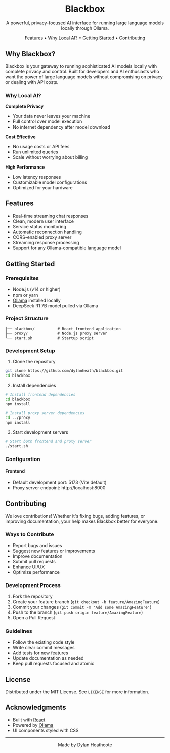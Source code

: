 
<div align="center">

# Blackbox

A powerful, privacy-focused AI interface for running large language models locally through Ollama.

[Features](#features) • [Why Local AI?](#why-local-ai) • [Getting Started](#getting-started) • [Contributing](#contributing)

</div>

## Why Blackbox?

Blackbox is your gateway to running sophisticated AI models locally with complete privacy and control. Built for developers and AI enthusiasts who want the power of large language models without compromising on privacy or dealing with API costs.

### Why Local AI?

**Complete Privacy**
- Your data never leaves your machine
- Full control over model execution
- No internet dependency after model download

**Cost Effective**
- No usage costs or API fees
- Run unlimited queries
- Scale without worrying about billing

**High Performance**
- Low latency responses
- Customizable model configurations
- Optimized for your hardware

## Features

- Real-time streaming chat responses
- Clean, modern user interface
- Service status monitoring
- Automatic reconnection handling
- CORS-enabled proxy server
- Streaming response processing
- Support for any Ollama-compatible language model

## Getting Started

### Prerequisites

- Node.js (v14 or higher)
- npm or yarn
- [Ollama](https://ollama.ai) installed locally
- DeepSeek R1 7B model pulled via Ollama

### Project Structure

```
├── blackbox/          # React frontend application
├── proxy/             # Node.js proxy server
└── start.sh           # Startup script
```

### Development Setup

1. Clone the repository
```bash
git clone https://github.com/dylanheath/blackbox.git
cd blackbox
```

2. Install dependencies
```bash
# Install frontend dependencies
cd blackbox
npm install

# Install proxy server dependencies
cd ../proxy
npm install
```

3. Start development servers
```bash
# Start both frontend and proxy server
./start.sh
```

### Configuration

#### Frontend
- Default development port: 5173 (Vite default)
- Proxy server endpoint: http://localhost:8000

## Contributing

We love contributions! Whether it's fixing bugs, adding features, or improving documentation, your help makes Blackbox better for everyone.

### Ways to Contribute

- Report bugs and issues
- Suggest new features or improvements
- Improve documentation
- Submit pull requests
- Enhance UI/UX
- Optimize performance

### Development Process

1. Fork the repository
2. Create your feature branch (`git checkout -b feature/AmazingFeature`)
3. Commit your changes (`git commit -m 'Add some AmazingFeature'`)
4. Push to the branch (`git push origin feature/AmazingFeature`)
5. Open a Pull Request

### Guidelines

- Follow the existing code style
- Write clear commit messages
- Add tests for new features
- Update documentation as needed
- Keep pull requests focused and atomic

## License

Distributed under the MIT License. See `LICENSE` for more information.

## Acknowledgments

- Built with [React](https://reactjs.org/)
- Powered by [Ollama](https://ollama.ai)
- UI components styled with CSS

---

<div align="center">
Made by Dylan Heathcote
</div>
